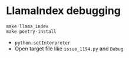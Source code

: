 # LlamaIndex debugging

```shell
make llama_index
make poetry-install
```

- `python.setInterpreter`
- Open target file like `issue_1194.py` and `Debug`
